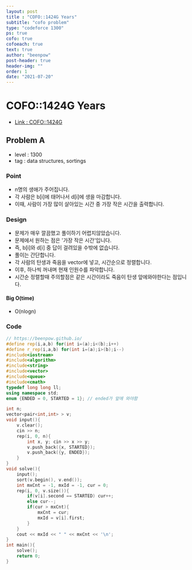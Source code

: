 ```yaml
---
layout: post
title : "COFO::1424G Years"
subtitle: "cofo problem"
type: "codeforce 1300"
ps: true
cofo: true
cofoeach: true
text: true
author: "beenpow"
post-header: true
header-img: ""
order: 1
date: "2021-07-20"
---
```

# COFO::1424G Years
- [Link : COFO::1424G](https://codeforces.com/problemset/problem/1424/G)

## Problem A

- level : 1300
- tag : data structures, sortings

### Point
- n명의 생애가 주어집니다.
- 각 사람은 b[i]에 태어나서 d[i]에 생을 마감합니다.
- 이때, 사람이 가장 많이 살아있는 시간 중 가장 작은 시간을 출력합니다.

### Design
- 문제가 매우 깔끔했고 풀이하기 어렵지않았습니다.
- 문제에서 원하는 점은 '가장 작은 시간'입니다.
- 즉, b[i]와 d[i] 중 답이 걸려있을 수밖에 없습니다.
- 풀이는 간단합니다.
- 각 사람의 탄생과 죽음을 vector에 넣고, 시간순으로 정렬합니다.
- 이후, 하나씩 꺼내며 현재 인원수를 파악합니다.
- 시간순 정렬할때 주의할점은 같은 시간이라도 죽음이 탄생 앞에와야한다는 점입니다.

#### Big O(time)
- O(nlogn)

### Code

```cpp
// https://beenpow.github.io/
#define rep(i,a,b) for(int i=(a);i<(b);i++)
#define r_rep(i,a,b) for(int i=(a);i>(b);i--)
#include<iostream>
#include<algorithm>
#include<string>
#include<vector>
#include<queue>
#include<cmath>
typedef long long ll;
using namespace std;
enum {ENDED = 0, STARTED = 1}; // ended가 앞에 와야함

int n;
vector<pair<int,int> > v;
void input(){
    v.clear();
    cin >> n;
    rep(i, 0, n){
        int x, y; cin >> x >> y;
        v.push_back({x, STARTED});
        v.push_back({y, ENDED});
    }
}
void solve(){
    input();
    sort(v.begin(), v.end());
    int mxCnt = -1, mxId = -1, cur = 0;
    rep(i, 0, v.size()){
        if(v[i].second == STARTED) cur++;
        else cur--;
        if(cur > mxCnt){
            mxCnt = cur;
            mxId = v[i].first;
        }
    }
    cout << mxId << " " << mxCnt << '\n';
}
int main(){
    solve();
    return 0;
}
```
